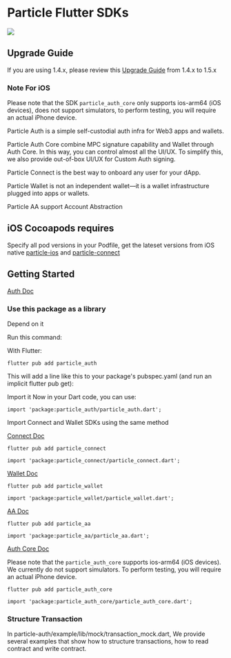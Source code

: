 # Particle Flutter SDKs

![](https://img.shields.io/pub/v/particle_base?color=blue&style=round) 

## Upgrade Guide
If you are using 1.4.x, please review this [Upgrade Guide](https://github.com/Particle-Network/particle-flutter/blob/master/UpgradeGuide.md) from 1.4.x to 1.5.x 

### Note For iOS
Please note that the SDK `particle_auth_core` only supports ios-arm64 (iOS devices), does not support simulators, to perform testing, you will require an actual iPhone device.

Particle Auth is a simple self-custodial auth infra for Web3 apps and wallets.

Particle Auth Core combine MPC signature capability and Wallet through Auth Core. In this way, you can control almost all the UI/UX. To simplify this, we also provide out-of-box UI/UX for Custom Auth signing.

Particle Connect is the best way to onboard any user for your dApp.

Particle Wallet is not an independent wallet—it is a wallet infrastructure plugged into apps or wallets.

Particle AA support Account Abstraction

## iOS Cocoapods requires

Specify all pod versions in your Podfile, get the lateset versions from iOS native  [particle-ios](https://github.com/Particle-Network/particle-ios) and [particle-connect](https://github.com/Particle-Network/particle-connect-ios)


## Getting Started 

[Auth Doc](https://docs.particle.network/developers/auth-service/sdks/flutter)

### Use this package as a library

Depend on it

Run this command:

With Flutter:
```
flutter pub add particle_auth
```
This will add a line like this to your package's pubspec.yaml (and run an implicit flutter pub get):

Import it
Now in your Dart code, you can use:
```
import 'package:particle_auth/particle_auth.dart';
```

Import Connect and Wallet SDKs using the same method

[Connect Doc](https://docs.particle.network/developers/connect-service/sdks/flutter)

```
flutter pub add particle_connect
```
```
import 'package:particle_connect/particle_connect.dart';
```

[Wallet Doc](https://docs.particle.network/developers/wallet-service/sdks/flutter)
```
flutter pub add particle_wallet
```
```
import 'package:particle_wallet/particle_wallet.dart';
```

[AA Doc](https://docs.particle.network/developers/account-abstraction/flutter)
```
flutter pub add particle_aa
```
```
import 'package:particle_aa/particle_aa.dart';
```

[Auth Core Doc](https://docs.particle.network/developers/auth-service/core/flutter)

Please note that the `particle_auth_core` supports ios-arm64 (iOS devices). We currently do not support simulators. To perform testing, you will require an actual iPhone device.

```
flutter pub add particle_auth_core
```
```
import 'package:particle_auth_core/particle_auth_core.dart';
```

### Structure Transaction
In particle-auth/example/lib/mock/transaction_mock.dart, We provide several examples that show how to structure transactions,
how to read contract and write contract.




